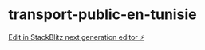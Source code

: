 # transport-public-en-tunisie

[Edit in StackBlitz next generation editor ⚡️](https://stackblitz.com/~/github.com/HatemAbid/transport-public-en-tunisie)